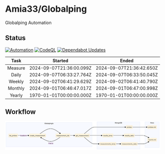 # Amia33/Globalping

Globalping Automation

## Status

[![Automation](https://github.com/Amia33/Globalping/actions/workflows/automation.yml/badge.svg)](https://github.com/Amia33/Globalping/actions/workflows/automation.yml) [![CodeQL](https://github.com/Amia33/Globalping/actions/workflows/codeql.yml/badge.svg)](https://github.com/Amia33/Globalping/actions/workflows/codeql.yml) [![Dependabot Updates](https://github.com/Amia33/Globalping/actions/workflows/dependabot/dependabot-updates/badge.svg)](https://github.com/Amia33/Globalping/actions/workflows/dependabot/dependabot-updates)

|  Task   |         Started          |          Ended           |
| :-----: | :----------------------: | :----------------------: |
| Measure | 2024-09-07T21:36:00.099Z | 2024-09-07T21:36:42.650Z |
|  Daily  | 2024-09-07T06:33:27.764Z | 2024-09-07T06:33:50.045Z |
| Weekly  | 2024-09-02T06:41:29.629Z | 2024-09-02T06:41:40.790Z |
| Monthly | 2024-09-01T06:46:47.017Z | 2024-09-01T06:47:00.998Z |
| Yearly  | 1970-01-01T00:00:00.000Z | 1970-01-01T00:00:00.000Z |

## Workflow

![Flowchart](results/source/flowchart.png)
